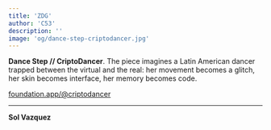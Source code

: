 ```yaml
---
title: 'ZDG'
author: 'C53'
description: ''
image: 'og/dance-step-criptodancer.jpg'
---
```


**Dance Step // CriptoDancer**. The piece imagines a Latin American dancer trapped between the virtual and the real: her movement becomes a glitch, her skin becomes interface, her memory becomes code.

[foundation.app/@criptodancer](https://foundation.app/@criptodancer)

---

**Sol Vazquez**
